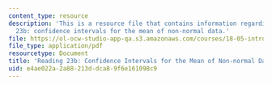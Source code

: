 ```yaml
---
content_type: resource
description: 'This is a resource file that contains information regarding reading
  23b: confidence intervals for the mean of non-normal data.'
file: https://ol-ocw-studio-app-qa.s3.amazonaws.com/courses/18-05-introduction-to-probability-and-statistics-spring-2014/e4ae022a2a88213ddca89f6e161098c9_MIT18_05S14_Reading23b.pdf
file_type: application/pdf
resourcetype: Document
title: 'Reading 23b: Confidence Intervals for the Mean of Non-normal Data'
uid: e4ae022a-2a88-213d-dca8-9f6e161098c9
---
```

